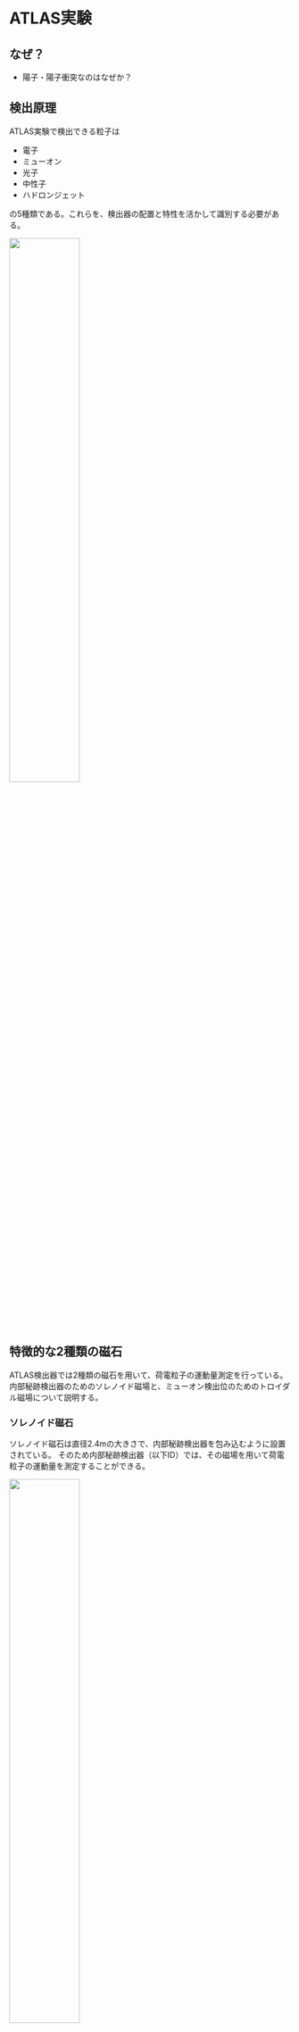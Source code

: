 # ATLAS実験
## なぜ？

- 陽子・陽子衝突なのはなぜか？


## 検出原理

ATLAS実験で検出できる粒子は

- 電子
- ミューオン
- 光子
- 中性子
- ハドロンジェット

の5種類である。これらを、検出器の配置と特性を活かして識別する必要がある。

<img width="50%" src="../fig/atlas/detector.jpg"/>

## 特徴的な2種類の磁石
ATLAS検出器では2種類の磁石を用いて、荷電粒子の運動量測定を行っている。内部秘跡検出器のためのソレノイド磁場と、ミューオン検出位のためのトロイダル磁場について説明する。

### ソレノイド磁石
ソレノイド磁石は直径2.4mの大きさで、内部秘跡検出器を包み込むように設置されている。
そのため内部秘跡検出器（以下ID）では、その磁場を用いて荷電粒子の運動量を測定することができる。

<img width="50%" src="../fig/atlas/id_momentum.png"/>

荷電粒子の磁場中の運動は、

$$
\frac{mv^2}{R} = evB \\
\Leftrightarrow mv = eBR \\
\Leftrightarrow p = eBR \\
\Leftrightarrow p = 0.3BR \\
$$

そのため、軌道の半径 $$R$$が分かれば粒子の運動量を求めることができる。
最後の変形では、次の関係式を用いた。

$$
\alpha = \frac{e^2}{4\pi} = \frac{1}{137} \\
\Leftrightarrow e \simeq 0.3
$$

さらに近似手法を用いることでより実験的に測定のしやすい関係式を導出する。図中の黄色の直角三角形に着目して三平方の定理より、

$$
R^2 = (R-s)^2 + \left( \frac{L}{2} \right)^2 \\
\Leftrightarrow R^2 = R^2 - 2Rs + s^2 + \frac{L^2}{4} \\
\Leftrightarrow R = \frac{s}{2} + \frac{L^2}{8s} 
$$

ここで、実際の軌道では$$s << L$$が成り立つので

$$
R \simeq \frac{L^2}{8s} 
$$

この曲率半径を用いることで、最初に導入した式を変形することができ、


$$
p = eBR = \frac{eBL^2}{8s} = \frac{0.3BL^2}{8s}
$$

ここから運動量を求めることができる。
事前の実験セットアップから磁場$$B$$は知っているはずなので、サジッタ$$s$$と距離$$L$$を求めることができれば運動量を算出することができる。
以上の導出からも、荷電粒子の運動量を測定するには飛跡検出器に磁場をかけて置かなければならないことが理解できる。

### トロイダル磁石
ATLAS検出器に特徴的な磁場は、このトロイダル磁場です。
ミューオンの軌道を$$R$$方向へ曲げることで、ミューオン検出器が運動量を測定できるようにしている。

## 内部秘跡検出器
### IBL
### Pixel
### SCT
### TRT
## カロリメーター
粒子のエネルギーを測定する。
→ bremsstrahlung を起こしてエネルギーを落とす +$$\gamma$$ を放出する
Definition: 
The radiation length of a material is the mean length (in cm) to reduce the energy of an electron by the factor 1/e.   

Physical explanation: 
An electron arriving in the vicinity of an atom will be affected by the electromagnetic field produced by the electrons of this atom. Because of this interaction, the electron will emit photons which will reduce its energy. This is called the Bremsstrahlung radiation. It is clear that this interaction will depend on the number of electrons of the atom (atomic number Z) but also the size of the atom, represented by its atomic weight A.  

### 電磁カロリメーター
入射粒子は物質中の核子と電磁相互作用をして軌道を曲げられる。
電子、光子を放出させて電磁シャワーを観測する。
基本的に入射粒子のエネルギーが大きいほど、測定誤差は小さくなる。

[ターゲット]
* $$e$$
    * 核子による電磁相互作用で軌道を曲げて制動放射（Bremsstrahlung）を起こし、測定する
* $$\gamma$$
    * 核子との相互作用で対生成を起こさせて、電子の生成
    * 生成された電子が制動放射で#gammaを放出。。。を繰り返し（カスケードシャワーを発生させて）検知する

[Key point]
* $$X_0$$：Radiation length、放射長
    * 入射粒子のエネルギーが 1/e （〜超ざっくり半分）になる距離
    * 半分、と考えるとX0は各反応点から反応点までの距離に相当
* $$E_C$$：Critical energy
    * 電子が$$\gamma$$を放出し始めるエネルギー。
    * 入射高エネルギー粒子のエネルギーが$$E_C$$になるまでシャワー生成が続く（それを下回ると生成が終わる）
* RM：Moliere radius 
    * 横方向（transverse）シャワーサイズ。

$$
\frac{\sigma(E_0)}{E_0} = \frac{a}{\sqrt{E_0}} \oplus \frac{b}{E_0} \oplus c
$$

* a：stocastic term
    * 統計的なゆらぎによる誤差（サンプリングカロリメーターだと、aが大きい）
* b：noise term
    * ノイズ・パイルアップ
* c：constant term
    * 物質の不均一性、キャリブレーションの精度、shower の漏れ (leakage)

* カロリメーターは
    * 入射粒子のエネルギーが大きいほど、分解能がよくなる

### ハドロンカロリメーター
ハドロンシャワーを起こさせてエネルギーを測定する。 入射ハドロンが核と反応を起こす (QCD反応, 核をぶっ壊す)

* Elastic scattering: h+nucleus -> h + nucleus
* Inelastic scattering: h+nucleus -> π+ + π- + πο + ...+ nucleus
* Absorption and capture
* Secondary hadrons and muons in the shower
* Secondary neutrinos (not detectable) 

## ミューオン検出器


# ルミノシティ
単位面積当たり単位時間あたりの衝突に寄与する粒子の個数を表し（$$m^{-2}s^{-1}$$）、次式で定義される。
基本的にルミノシティは大きいほどhappyな物理量です（実験環境によりけりですが）。

$$
L = \frac{nfN_1N_2}{4\pi\sigma_x\sigma_y}
$$

- バンチ数に比例する
- 交叉頻度$$f$$は大きいほど良い
- 各バンチに含まれる粒子数（$$N_1$$ｍ$$N_2$$）は多いほど、ルミノシティは大きくなる。
- ビームを絞るほど（ビームの断面積$$\sigma$$を小さくするほど）ルミノシティは大きくなる

ルミノシティと単位時間あたりの生成事象数は次の関係にある（単位で考えてみると、より理解できるはず）。

$$
R = L \times \sigma
$$

ここまでのルミノシティは単位時間あたりのルミノシティ、つまり瞬間ルミノシティを意味していました。
ここでNは単位時間あたりに生成される粒子数、Lはルミノシティ、$$\sigma$$は粒子の生成断面積（=生成確率）を表しています。$$\sigma$$は既に決まっている物理量なので、実験的にはルミノシティのみが調整できるパラメーターです。そのため、ルミノシティを大きくすればするほど、生成断面積の非常に小さい稀事象を観測できる確率が上がるということです。
また既知の事象数も統計量が稼げるために、統計誤差の小さな測定が可能になるというメリットも当然あります。これらはHigh-Luminosity LHCのモチベーションになっています。

また、時間で積分した積分ルミノシティを導入することで、

$$
N =  L \times \sigma
$$

の様に、その実験稼働時間で期待できる粒子生成事象数を記述すこることができる。

# 座標系
ATLAS検出器が採用している座標系を次の図に示す。

<img width="50%" src="../fig/atlas/coordinate.png"/>

# ラピデティ、擬ラピデティ
- https://arxiv.org/pdf/1010.2051.pdf

ローレンツ不変の断面積は次式で定義される。

$$
f(AB\to CX) \equiv E \frac{d^3\sigma}{d^3p} = E \frac{d^3\sigma}{\pidp_Ldp^2_T}
$$











# Reference

- https://cds.cern.ch/record/1457044/files/ATLAS%20fact%20sheet.pdf
